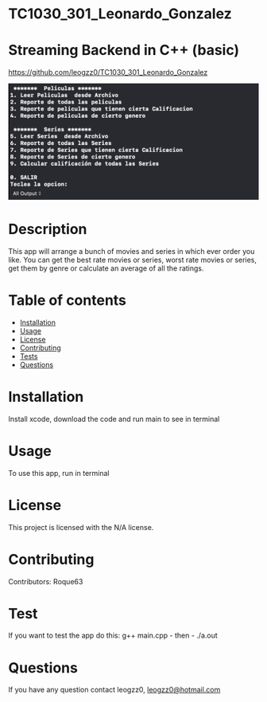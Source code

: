 # TC1030_301_Leonardo_Gonzalez
# Streaming Backend in C++ (basic)
  https://github.com/leogzz0/TC1030_301_Leonardo_Gonzalez
  
  ![alt text](https://github.com/leogzz0/TC1030_301_Leonardo_Gonzalez/blob/main/Menu.png)
  # Description
  This app will arrange a bunch of movies and series in which ever order you like. You can get the best rate movies or series, worst rate movies or series, get them by genre or calculate an average of all the ratings.
  # Table of contents
  * [Installation](#installation)
  * [Usage](#usage)
  * [License](#license)
  * [Contributing](#contributors)
  * [Tests](#tests)
  * [Questions](#questions)
  # Installation
  Install xcode, download the code and run main to see in terminal
  # Usage
  To use this app, run in terminal
  # License
  This project is licensed with the N/A license.
  # Contributing
  Contributors: Roque63
  # Test
  If you want to test the app do this: g++ main.cpp - then - ./a.out
  # Questions
  If you have any question contact leogzz0, leogzz0@hotmail.com
